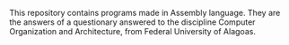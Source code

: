This repository contains programs made in Assembly language. 
They are the answers of a questionary answered to the discipline Computer Organization and Architecture, from Federal University of Alagoas.
